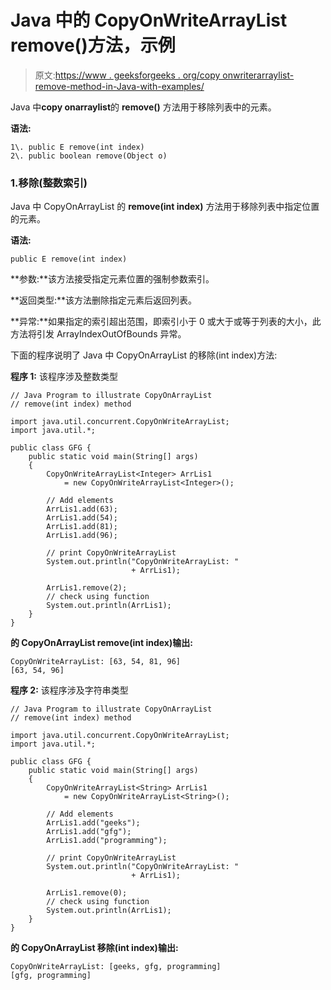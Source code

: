 # Java 中的 CopyOnWriteArrayList remove()方法，示例

> 原文:[https://www . geeksforgeeks . org/copy onwriterarraylist-remove-method-in-Java-with-examples/](https://www.geeksforgeeks.org/copyonwritearraylist-remove-method-in-java-with-examples/)

Java 中**copy onarraylist**的 **remove()** 方法用于移除列表中的元素。

**语法:**

```
1\. public E remove(int index)
2\. public boolean remove(Object o)

```

### 1.移除(整数索引)

Java 中 CopyOnArrayList 的 **remove(int index)** 方法用于移除列表中指定位置的元素。

**语法:**

```
public E remove(int index)

```

**参数:**该方法接受指定元素位置的强制参数索引。

**返回类型:**该方法删除指定元素后返回列表。

**异常:**如果指定的索引超出范围，即索引小于 0 或大于或等于列表的大小，此方法将引发 ArrayIndexOutOfBounds 异常。

下面的程序说明了 Java 中 CopyOnArrayList 的移除(int index)方法:

**程序 1:** 该程序涉及整数类型

```
// Java Program to illustrate CopyOnArrayList
// remove(int index) method

import java.util.concurrent.CopyOnWriteArrayList;
import java.util.*;

public class GFG {
    public static void main(String[] args)
    {
        CopyOnWriteArrayList<Integer> ArrLis1
            = new CopyOnWriteArrayList<Integer>();

        // Add elements
        ArrLis1.add(63);
        ArrLis1.add(54);
        ArrLis1.add(81);
        ArrLis1.add(96);

        // print CopyOnWriteArrayList
        System.out.println("CopyOnWriteArrayList: "
                           + ArrLis1);

        ArrLis1.remove(2);
        // check using function
        System.out.println(ArrLis1);
    }
}
```

**的 CopyOnArrayList remove(int index)输出:**

```
CopyOnWriteArrayList: [63, 54, 81, 96]
[63, 54, 96]

```

**程序 2:** 该程序涉及字符串类型

```
// Java Program to illustrate CopyOnArrayList
// remove(int index) method

import java.util.concurrent.CopyOnWriteArrayList;
import java.util.*;

public class GFG {
    public static void main(String[] args)
    {
        CopyOnWriteArrayList<String> ArrLis1
            = new CopyOnWriteArrayList<String>();

        // Add elements
        ArrLis1.add("geeks");
        ArrLis1.add("gfg");
        ArrLis1.add("programming");

        // print CopyOnWriteArrayList
        System.out.println("CopyOnWriteArrayList: "
                           + ArrLis1);

        ArrLis1.remove(0);
        // check using function
        System.out.println(ArrLis1);
    }
}
```

**的 CopyOnArrayList 移除(int index)输出:**

```
CopyOnWriteArrayList: [geeks, gfg, programming]
[gfg, programming]

```